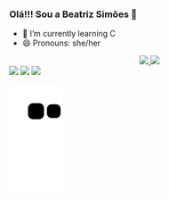 ### Olá!!! Sou a Beatriz Simões 🖤


- 🌱 I’m currently learning C
- 😄 Pronouns: she/her

<div align="center">
  <a href="https://github.com/beatrizlsimoes">
  <img height="180em" src="https://github-readme-stats.vercel.app/api?username=beatrizlsimoes&show_icons=true&theme=dracula&include_all_commits=true&count_private=true"/>
  <img height="180em" src="https://github-readme-stats.vercel.app/api/top-langs/?username=beatrizlsimoes&layout=compact&langs_count=7&theme=dracula"/>    
</div>


<div>
  <a href="https://www.youtube.com/channel/UCfKBJQQtidGXF8XeToMjtpA" target="_blank"><img src="https://img.shields.io/badge/YouTube-FF0000?style=for-the-badge&logo=youtube&logoColor=white" target="_blank"></a>
  <a href="https://instagram.com/beatriz_simoes29" target="_blank"><img src="https://img.shields.io/badge/-Instagram-%23E4405F?style=for-the-badge&logo=instagram&logoColor=white" target="_blank"></a> 
  <a href = "mailto:biasimoes2911@gmail.com"><img src="https://img.shields.io/badge/-Gmail-%23333?style=for-the-badge&logo=gmail&logoColor=white" target="_blank"></a>
 
</div>

![snake gif](https://github.com/beatrizlsimoes/beatrizlsimoes/blob/output/github-contribution-grid-snake.svg)
